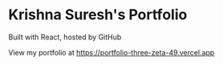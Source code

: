 # Krishna Suresh's Portfolio

Built with React, hosted by GitHub

View my portfolio at https://portfolio-three-zeta-49.vercel.app
